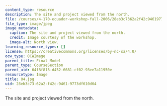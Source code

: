 ```yaml
---
content_type: resource
description: The site and project viewed from the north.
file: /courses/4-170-ecuador-workshop-fall-2006/28eb3c7362a2f42c94619773df610d64_04.jpg
file_type: image/jpeg
image_metadata:
  caption: The site and project viewed from the north.
  credit: Image courtesy of the workshop.
  image-alt: North view.
learning_resource_types: []
license: https://creativecommons.org/licenses/by-nc-sa/4.0/
ocw_type: OCWImage
parent_title: Final Model
parent_type: CourseSection
parent_uid: 64f8f813-d452-6681-cf02-93ee7a11950e
resourcetype: Image
title: 04.jpg
uid: 28eb3c73-62a2-f42c-9461-9773df610d64
---
```

The site and project viewed from the north.